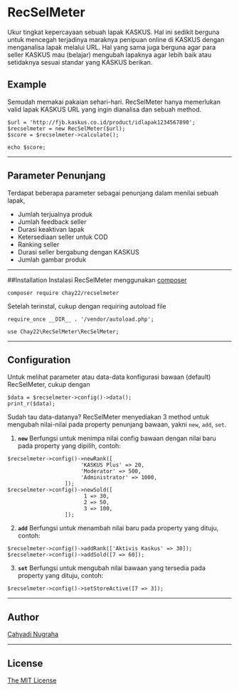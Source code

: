 # RecSelMeter
Ukur tingkat kepercayaan sebuah lapak KASKUS. Hal ini sedikit berguna untuk mencegah terjadinya maraknya penipuan online di KASKUS dengan menganalisa lapak melalui URL. Hal yang sama juga berguna agar para seller KASKUS mau (belajar) mengubah lapaknya agar lebih baik atau setidaknya sesuai standar yang KASKUS berikan.

## Example
Semudah memakai pakaian sehari-hari. RecSelMeter hanya memerlukan valid lapak KASKUS URL yang ingin dianalisa dan sebuah method.
```
$url = 'http://fjb.kaskus.co.id/product/idlapak1234567890';
$recselmeter = new RecSelMeter($url);
$score = $recselmeter->calculate();

echo $score;
```

---
## Parameter Penunjang
Terdapat beberapa parameter sebagai penunjang dalam menilai sebuah lapak,
* Jumlah terjualnya produk
* Jumlah feedback seller
* Durasi keaktivan lapak
* Ketersediaan seller untuk COD
* Ranking seller
* Durasi seller bergabung dengan KASKUS
* Jumlah gambar produk

---
##Installation
Instalasi RecSelMeter menggunakan [composer](https://getcomposer.org/)
```
composer require chay22/recselmeter
```
Setelah terinstal, cukup dengan requiring autoload file
```
require_once __DIR__ . '/vendor/autoload.php';

use Chay22\RecSelMeter\RecSelMeter;
```

---
## Configuration
Untuk melihat parameter atau data-data konfigurasi bawaan (default) RecSelMeter, cukup dengan
```
$data = $recselmeter->config()->data();
print_r($data);
```
Sudah tau data-datanya? RecSelMeter menyediakan 3 method untuk mengubah nilai-nilai pada property penunjang bawaan, yakni `new`, `add`, `set`.
1. **`new`**
Berfungsi untuk menimpa nilai config bawaan dengan nilai baru pada property yang dipilih, contoh:
```
$recselmeter->config()->newRank([
                       'KASKUS Plus' => 20,
                       'Moderator' => 500,
                       'Administrator' => 1000,
                  ]);
$recselmeter->config()->newSold([
                        1 => 30,
                        2 => 50,
                        3 => 100,
                  ]);
```
2. **`add`**
Berfungsi untuk menambah nilai baru pada property yang dituju, contoh:
```
$recselmeter->config()->addRank(['Aktivis Kaskus' => 30]);
$recselmeter->config()->addSold([7 => 60]);
```
3. **`set`**
Berfungsi untuk mengubah nilai bawaan yang tersedia pada property yang dituju, contoh:
```
$recselmeter->config()->setStoreActive([7 => 3]);
```

---
## Author
[Cahyadi Nugraha](https://enchay.ru)

---
## License
[The MIT License](https://github.com/chay22/RecSelMeter/blob/master/LICENSE)
